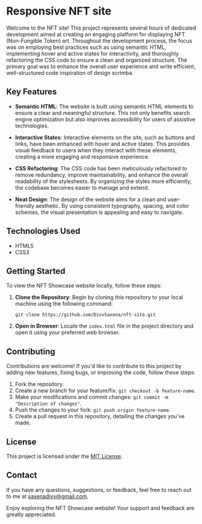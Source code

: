 # Responsive NFT site

Welcome to the NFT site! This project represents several hours of dedicated development aimed at creating an engaging platform for displaying NFT (Non-Fungible Token) art. Throughout the development process, the focus was on employing best practices such as using semantic HTML, implementing hover and active states for interactivity, and thoroughly refactoring the CSS code to ensure a clean and organized structure. The primary goal was to enhance the overall user experience and write efficient, well-structured code inspiration of design scrimba.

## Key Features

- **Semantic HTML**: The website is built using semantic HTML elements to ensure a clear and meaningful structure. This not only benefits search engine optimization but also improves accessibility for users of assistive technologies.

- **Interactive States**: Interactive elements on the site, such as buttons and links, have been enhanced with hover and active states. This provides visual feedback to users when they interact with these elements, creating a more engaging and responsive experience.

- **CSS Refactoring**: The CSS code has been meticulously refactored to remove redundancy, improve maintainability, and enhance the overall readability of the stylesheets. By organizing the styles more efficiently, the codebase becomes easier to manage and extend.

- **Neat Design**: The design of the website aims for a clean and user-friendly aesthetic. By using consistent typography, spacing, and color schemes, the visual presentation is appealing and easy to navigate.

## Technologies Used

- HTML5
- CSS3

## Getting Started

To view the NFT Showcase website locally, follow these steps:

1. **Clone the Repository**: Begin by cloning this repository to your local machine using the following command:
   
   ```
   git clone https://github.com/DivvSaxena/nft-site.git
   ```

2. **Open in Browser**: Locate the `index.html` file in the project directory and open it using your preferred web browser.

## Contributing

Contributions are welcome! If you'd like to contribute to this project by adding new features, fixing bugs, or improving the code, follow these steps:

1. Fork the repository.
2. Create a new branch for your feature/fix: `git checkout -b feature-name`.
3. Make your modifications and commit changes: `git commit -m "Description of changes"`.
4. Push the changes to your fork: `git push origin feature-name`.
5. Create a pull request in this repository, detailing the changes you've made.

## License

This project is licensed under the [MIT License](LICENSE).

## Contact

If you have any questions, suggestions, or feedback, feel free to reach out to me at [saxenadivv@gmail.com](mailto:saxenadivv@gmail.com).

Enjoy exploring the NFT Showcase website! Your support and feedback are greatly appreciated.

